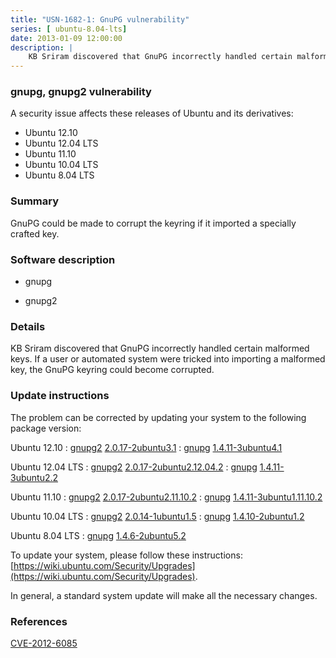 ```yaml
---
title: "USN-1682-1: GnuPG vulnerability"
series: [ ubuntu-8.04-lts]
date: 2013-01-09 12:00:00
description: |
    KB Sriram discovered that GnuPG incorrectly handled certain malformed keys. If a user or automated system were tricked into importing a malformed key, the GnuPG keyring could become corrupted. 
--- 
```

 
### gnupg, gnupg2 vulnerability

A security issue affects these releases of Ubuntu and its derivatives:

* Ubuntu 12.10
* Ubuntu 12.04 LTS
* Ubuntu 11.10
* Ubuntu 10.04 LTS
* Ubuntu 8.04 LTS

### Summary

GnuPG could be made to corrupt the keyring if it imported a specially crafted key.

### Software description

* gnupg 

* gnupg2 

### Details

KB Sriram discovered that GnuPG incorrectly handled certain malformed keys. If a user or automated system were tricked into importing a malformed key, the GnuPG keyring could become corrupted. 

### Update instructions

The problem can be corrected by updating your system to the following package version:

Ubuntu 12.10
 : [gnupg2](https://launchpad.net/ubuntu/+source/gnupg2) <span> [2.0.17-2ubuntu3.1](https://launchpad.net/ubuntu/+source/gnupg2/2.0.17-2ubuntu3.1) </span> 
 : [gnupg](https://launchpad.net/ubuntu/+source/gnupg) <span> [1.4.11-3ubuntu4.1](https://launchpad.net/ubuntu/+source/gnupg/1.4.11-3ubuntu4.1) </span> 

Ubuntu 12.04 LTS
 : [gnupg2](https://launchpad.net/ubuntu/+source/gnupg2) <span> [2.0.17-2ubuntu2.12.04.2](https://launchpad.net/ubuntu/+source/gnupg2/2.0.17-2ubuntu2.12.04.2) </span> 
 : [gnupg](https://launchpad.net/ubuntu/+source/gnupg) <span> [1.4.11-3ubuntu2.2](https://launchpad.net/ubuntu/+source/gnupg/1.4.11-3ubuntu2.2) </span> 

Ubuntu 11.10
 : [gnupg2](https://launchpad.net/ubuntu/+source/gnupg2) <span> [2.0.17-2ubuntu2.11.10.2](https://launchpad.net/ubuntu/+source/gnupg2/2.0.17-2ubuntu2.11.10.2) </span> 
 : [gnupg](https://launchpad.net/ubuntu/+source/gnupg) <span> [1.4.11-3ubuntu1.11.10.2](https://launchpad.net/ubuntu/+source/gnupg/1.4.11-3ubuntu1.11.10.2) </span> 

Ubuntu 10.04 LTS
 : [gnupg2](https://launchpad.net/ubuntu/+source/gnupg2) <span> [2.0.14-1ubuntu1.5](https://launchpad.net/ubuntu/+source/gnupg2/2.0.14-1ubuntu1.5) </span> 
 : [gnupg](https://launchpad.net/ubuntu/+source/gnupg) <span> [1.4.10-2ubuntu1.2](https://launchpad.net/ubuntu/+source/gnupg/1.4.10-2ubuntu1.2) </span> 

Ubuntu 8.04 LTS
 : [gnupg](https://launchpad.net/ubuntu/+source/gnupg) <span> [1.4.6-2ubuntu5.2](https://launchpad.net/ubuntu/+source/gnupg/1.4.6-2ubuntu5.2) </span> 

To update your system, please follow these instructions: [https://wiki.ubuntu.com/Security/Upgrades](https://wiki.ubuntu.com/Security/Upgrades).

In general, a standard system update will make all the necessary changes. 

### References

 [CVE-2012-6085](http://people.ubuntu.com/~ubuntu-security/cve/CVE-2012-6085)
 
